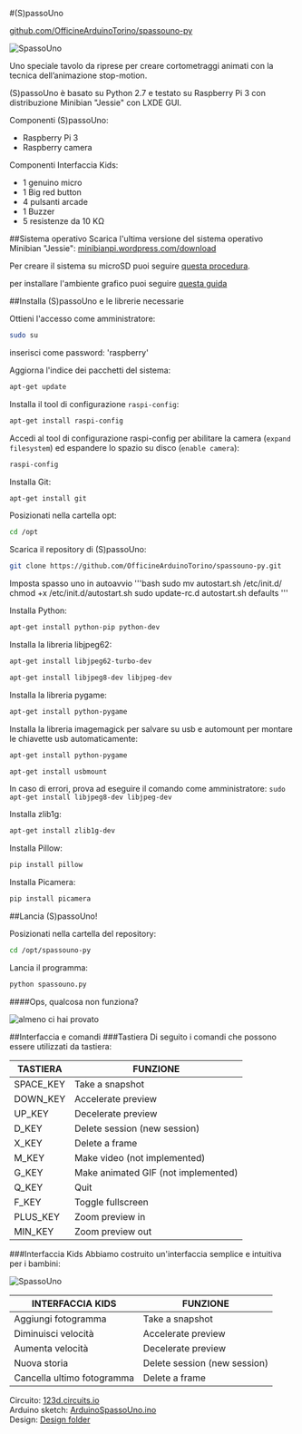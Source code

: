 #(S)passoUno

[github.com/OfficineArduinoTorino/spassouno-py](https://github.com/OfficineArduinoTorino/spassouno-py)

![SpassoUno](http://tongatron.it/img/spassuno-preview.png)

Uno speciale tavolo da riprese per creare cortometraggi animati con la tecnica dell’animazione stop-motion. 

(S)passoUno è basato su Python 2.7 e testato su Raspberry Pi 3 con distribuzione Minibian "Jessie" con LXDE GUI.

Componenti (S)passoUno:		
- Raspberry Pi 3		
- Raspberry camera		

Componenti Interfaccia Kids:		
- 1 genuino micro		
- 1 Big red button	
- 4 pulsanti arcade	
- 1 Buzzer	
- 5 resistenze da 10 KΩ	


##Sistema operativo
Scarica l'ultima versione del sistema operativo Minibian "Jessie": [minibianpi.wordpress.com/download](https://minibianpi.wordpress.com/download/)

Per creare il sistema su microSD puoi seguire [questa procedura](https://minibianpi.wordpress.com/setup/).

per installare l'ambiente grafico puoi seguire [questa guida](https://www.therryvanneerven.nl/how-to-install-raspbian-jessie-on-an-old-raspberry-pi.html)

##Installa (S)passoUno e le librerie necessarie

Ottieni l'accesso come amministratore:
```bash
sudo su
```
inserisci come password: 'raspberry'

Aggiorna l'indice dei pacchetti del sistema:
```bash
apt-get update
```
Installa il tool di configurazione `raspi-config`:
```bash
apt-get install raspi-config
```

Accedi al tool di configurazione raspi-config per abilitare la camera (`expand filesystem`) ed espandere lo spazio su disco (`enable camera`):
```bash
raspi-config
```

Installa Git:
```bash
apt-get install git
```

Posizionati nella cartella opt:
```bash
cd /opt
```

Scarica il repository di (S)passoUno:
```bash
git clone https://github.com/OfficineArduinoTorino/spassouno-py.git
```

Imposta spasso uno in autoavvio
'''bash
sudo mv autostart.sh /etc/init.d/
chmod +x /etc/init.d/autostart.sh 
sudo update-rc.d autostart.sh defaults
'''

Installa Python:
```bash
apt-get install python-pip python-dev
```
Installa la libreria libjpeg62:
```bash
apt-get install libjpeg62-turbo-dev
```

```bash
apt-get install libjpeg8-dev libjpeg-dev
```

Installa la libreria pygame:
```bash
apt-get install python-pygame
```

Installa la libreria imagemagick per salvare su usb e automount per montare le chiavette usb automaticamente:
```bash
apt-get install python-pygame
```

```bash
apt-get install usbmount
```

In caso di errori, prova ad eseguire il comando come amministratore:  `sudo apt-get install libjpeg8-dev libjpeg-dev`

Installa zlib1g:
```bash
apt-get install zlib1g-dev
```
Installa Pillow:
```bash
pip install pillow
```
Installa Picamera:
```bash
pip install picamera
```

##Lancia (S)passoUno!

Posizionati nella cartella del repository:
```bash
cd /opt/spassouno-py
```
Lancia il programma:
```bash
python spassouno.py
```

####Ops, qualcosa non funziona?

![almeno ci hai provato](http://dailycentral.me/wp-content/uploads/2015/06/at-least-you-tried-656x487.png)

##Interfaccia e comandi
###Tastiera
Di seguito i comandi che possono essere utilizzati da tastiera:

TASTIERA | FUNZIONE
------------ | -------------
SPACE_KEY | Take a snapshot
DOWN_KEY | Accelerate preview
UP_KEY | Decelerate preview
D_KEY | Delete session (new session)
X_KEY | Delete a frame
M_KEY | Make video (not implemented)
G_KEY | Make animated GIF (not implemented)
Q_KEY | Quit
F_KEY | Toggle fullscreen
PLUS_KEY | Zoom preview in
MIN_KEY | Zoom preview out


###Interfaccia Kids
Abbiamo costruito un'interfaccia semplice e intuitiva per i bambini:


![SpassoUno](http://tongatron.it/img/spassouno-interfaccia.png)

INTERFACCIA KIDS | FUNZIONE
------------- | -------------
Aggiungi fotogramma| Take a snapshot
Diminuisci velocità| Accelerate preview
Aumenta velocità| Decelerate preview
Nuova storia| Delete session (new session)
Cancella ultimo fotogramma| Delete a frame


Circuito: [123d.circuits.io](https://123d.circuits.io/circuits/1926939-spassunouno-kids-interface)	
Arduino sketch: [ArduinoSpassoUno.ino](https://github.com/OfficineArduinoTorino/spassouno-py/tree/master/arduinoSpassoUno)	
Design: [Design folder](https://github.com/OfficineArduinoTorino/spassouno-py/tree/master/design)
